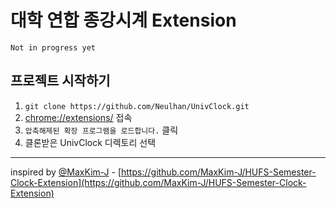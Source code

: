 # 대학 연합 종강시계 Extension

`Not in progress yet`

## 프로젝트 시작하기

1. `git clone https://github.com/Neulhan/UnivClock.git`
2. [chrome://extensions/](chrome://extensions/) 접속
3. `압축해제된 확장 프로그램을 로드합니다.` 클릭
4. 클론받은 UnivClock 디렉토리 선택

___
inspired by [@MaxKim-J](https://github.com/MaxKim-J) - [https://github.com/MaxKim-J/HUFS-Semester-Clock-Extension](https://github.com/MaxKim-J/HUFS-Semester-Clock-Extension)
